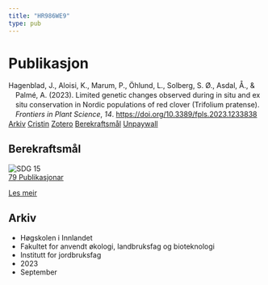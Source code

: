 ```yaml
---
title: "HR986WE9"
type: pub
---
```

<h1>Publikasjon</h1>
<article id="csl-bib-container-HR986WE9" class="csl-bib-container">
  <div class="csl-bib-body" style="line-height: 1.35; padding-left: 1em; text-indent:-1em;">
  <div class="csl-entry">Hagenblad, J., Aloisi, K., Marum, P., &#xD6;hlund, L., Solberg, S. &#xD8;., Asdal, &#xC5;., &amp; Palm&#xE9;, A. (2023). Limited genetic changes observed during in situ and ex situ conservation in Nordic populations of red clover (Trifolium pratense). <i>Frontiers in Plant Science</i>, <i>14</i>. <a href="https://doi.org/10.3389/fpls.2023.1233838">https://doi.org/10.3389/fpls.2023.1233838</a></div>
</div>
  <div class="csl-bib-buttons">
    <a href="#taxonomy-article-HR986WE9" class="csl-bib-button">Arkiv</a>
    <a href alt="Cristin URL" class="csl-bib-button">Cristin</a>
    <a href alt="Zotero URL" class="csl-bib-button">Zotero</a>
    <a href="#sdg-article-HR986WE9" class="csl-bib-button">Berekraftsmål</a>
    <a href="https://www.frontiersin.org/articles/10.3389/fpls.2023.1233838/pdf" class="csl-bib-button">Unpaywall</a>
  </div>
  <div id="csl-bib-meta-container-HR986WE9"></div>
</article>
<div id="csl-bib-meta-HR986WE9" class="csl-bib-meta">
  <article id="sdg-article-HR986WE9" class="sdg-article">
    <h1>Berekraftsmål</h1>
    <div class="sdg-container"><div id="sdg15" class="sdg">
<img src="{{< params subfolder >}}images/sdg/sdg15_no.png" class="image" alt="SDG 15">
<div class="sdg-overlay">
<a href="{{< params subfolder >}}no/archive/?sdg=15#archive" class="sdg-publication-count"><span>79</span> Publikasjonar</a>
<p><a href="https://www.fn.no/om-fn/fns-baerekraftsmaal/livet-paa-land?lang=nno-NO" class="sdg-read-more">Les meir</a></p>
</div>
</div></div>
  </article>
  <article id="taxonomy-article-HR986WE9" class="taxonomy-article">
    <h1>Arkiv</h1>
    <ul>
      <li>Høgskolen i Innlandet</li>
      <li>Fakultet for anvendt økologi, landbruksfag og bioteknologi</li>
      <li>Institutt for jordbruksfag</li>
      <li>2023</li>
      <li>September</li>
    </ul>
  </article>
</div>
